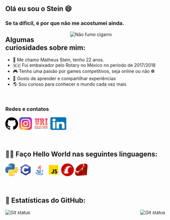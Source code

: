 ## Olá eu sou o Stein 😄
### Se ta dificil, é por que não me acostumei ainda.

<img src="https://media.giphy.com/media/VigrMqLg1C9C8/giphy.gif" title="Não fumo cigarro"
    align="right"  width="300px">

## Algumas curiosidades sobre mim:
- 🧔 Me chamo Matheus Stein, tenho 22 anos.
- 🇲🇽 Fui embaixador pelo Rotary no México no periodo de 2017/2018
- 🎮 Tenho uma paixão por games competitivos, seja online ou não ⚽
- 🧠 Gosto de aprender e compartilhar experiências
- 🌎 Sou curioso para conhecer o mundo cada vez mais

<br>

<h3>Redes e contatos </h3>

[<img src="./github.png" width="40" height="40" title="Github" alt="Github">](https://github.com/steinglk)
[<img src="./insta.png" width="40" height="40" title="Instagram" alt="Instagram">](https://www.instagram.com/steinzito/)
[<img src="./uri.png" width ="50" height="40" title="Uri Online Judge" alt="URI">](https://www.urionlinejudge.com.br/judge/pt/profile/161992)
[<img src="./linkedin.png" width ="50" height="40" title="Linkedin" alt="URI">](https://www.linkedin.com/in/matheus-stein-dev/)

<br>

## 👨‍💻 Faço Hello World nas seguintes linguagens:

[<img src="./python.png" width="40" height="40" title="Python" alt=Python>](https://www.python.org/)
[<img src="./c.png" width="40" height="40" title="C" alt=C>](https://www.learn-c.org/)
[<img src="./java.png" width="40" height="40" title="Java" alt=Java>](https://www.java.com/pt-BR/)
[<img src="./js.png" width="40" height="40" title="Java Script" alt=JS>](https://developer.mozilla.org/pt-BR/docs/Web/JavaScript)
[<img src="./ruby-rails.png" width="40" height="40" title="Ruby on Rails" alt=Rails>](https://rubyonrails.org/)
[<img src="./ruby.png" width="40" height="40" title="Ruby" alt=Ruby>](https://www.ruby-lang.org/pt/)

<br>

## 🧮 Estatísticas do GitHub:

<img src="https://github-readme-stats.vercel.app/api?username=steinglk&show_icons=true&hide_border=true&theme=dark"
alt = "Git status"
title="Meu status do github"
style = "float: right; margin-left: 0px;" />
<img src="https://github-readme-stats.vercel.app/api/top-langs/?username=steinglk&layout=compact&hide_border=true&theme=dark"
     alt = "Git status" 
     title ="As linguagens que eu mais uso"
     style = "float: left; margin-right: 0px;" />
